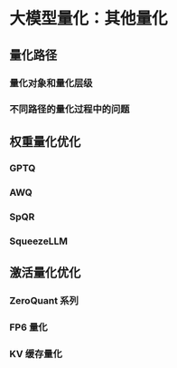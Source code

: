 # 大模型量化：其他量化


## 量化路径
### 量化对象和量化层级

### 不同路径的量化过程中的问题

## 权重量化优化
### GPTQ 

### AWQ 

### SpQR 

### SqueezeLLM

## 激活量化优化
### ZeroQuant 系列

### FP6 量化

### KV 缓存量化
